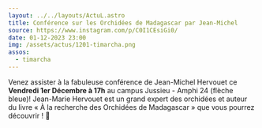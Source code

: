 ```yaml
---
layout: ../../layouts/ActuL.astro
title: Conférence sur les Orchidées de Madagascar par Jean-Michel
source: https://www.instagram.com/p/C0I1CEsiGi0/
date: 01-12-2023 23:00
img: /assets/actus/1201-timarcha.png
assos:
  - timarcha
---
```


Venez assister à la fabuleuse conférence de Jean-Michel Hervouet ce __Vendredi 1er Décembre à 17h__ au campus Jussieu - Amphi 24 (flèche bleue)!
Jean-Marie Hervouet est un grand expert des orchidées et auteur du livre « À la recherche des Orchidées de Madagascar » que vous pourrez découvrir ! 🌺
